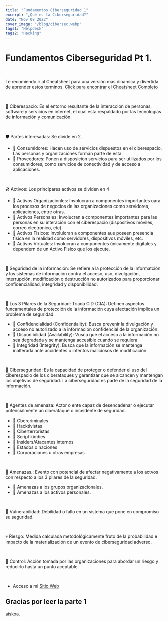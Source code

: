 ```yaml
---
title: "Fundamentos Ciberseguridad 1"
excerpt: "¿Qué es la Ciberseguridad?"
date: "Nov 08 2022"
cover_image: "/blog/cibersec.webp"
tags1: "Helpdesk"
tags2: "Hacking"
---
```


# Fundamentos Ciberseguridad Pt 1.

&nbsp;

Te recomiendo ir al Cheatsheet para una versión mas dinamica y divertida de aprender estos terminos.
[Click para encontrar el Cheatsheet Completo](https://aiskoa.gitbook.io/glosario-de-hacking-ciberseguridad-y-redes/)

&nbsp;

🔮 Ciberespacio: Es el entorno resultante de la interacción de personas, software y servicios en internet, el cual esta respaldado por las tecnologias de información y comunicación.

&nbsp;

🛡 Partes interesadas: Se divide en 2.

* 🔹 Consumidores: Hacen uso de servicios dispuestos en el ciberespacio, Las personas y organizaciónes forman parte de esta.
* 🔹 Proveedores: Ponen a disposicion servicios para ser utilizados por los consumidores, como servicios de conectividad y de acceso a aplicaciones.

&nbsp;

💿 Activos: Los principares activos se dividen en 4

* 🔹 Activos Organizacionles: Involucran a componentes importantes oara los procesos de negocios de las organizaciones como servidores, aplicaciones, entre otras.
* 🔹 Activos Personales: Involucran a componentes importantes para las personas en su interación con el ciberespacio (dispositivos móviles, correo electronico, etc)
* 🔹 Activos Fisicos: Involulcran a componentes aue poseen presencia fisica en la realidad como servidores, dispositivos móviles, etc.
* 🔹 Activos Virtuales: Involucran a componentes únicamente digitales y dependern de un Activo Fisico que los ejecute.

&nbsp;

🍘 Seguridad de la información:  Se refiere a la protección de la informatción y los sistemas de información contra el acceso, uso, divulgación, interrupción, modificación o destrucción no autorizados para proporcionar confidencialidad, integridad y disponibilidad.

&nbsp;

🔑 Los 3 Pilares de la Seguridad: Triada CID (CIA): Definen aspectos funcamentales de protección de la información cuya afectación implica un problema de seguridad.

* 🔹 Confidencialidad (Confidentiality): Busca prevenir la divulgación y acceso no autorizado a la información confidencial de la organización.
* 🔹 Disponibilidad (Availability): Vusca que el acceso a la información no sea degradada y se mantenga accesible cuando se requiera.
* 🔹 Integridad (Integrity): Busca que la información se mantenga inalterada ante accidentes o intentos maliciosos de modificación.

&nbsp;

🍘 Ciberseguridad: Es la capacidad de proteger o defender el uso del ciberespacio de los ciberataques y garantizar que se alcancen y mantengan los objetivos de seguridad. La ciberseguridad es parte de la seguridad de la información.

&nbsp;

🐙 Agentes de amenaza: Actor o ente capaz de desencadenar o ejecutar potencialmente un ciberataque o inceidente de seguridad.

* 🔹 Cbercriminales
* 🔹 Hacktivistas
* 🔹 Ciberterroristas
* 🔹 Script kiddies
* 🔹 Insiders/Atacantes internos
* 🔹 Estados o naciones
* 🔹 Corporaciones u otras empresas

&nbsp;

🐙 Amenazas.: Evento con potencial de afectar negativamente a los actvos con respecto a los 3 pilares  de la seguridad.

* 🔹 Amenazas a los grupos organizacionales.
* 🔹 Amenazas a los activos personales.

&nbsp;

👿 Vulnerabilidad: Debilidad o fallo en un sistema que pone en compromiso su seguridad.

&nbsp;

💀 Riesgo: Medida calculada metodológicamente fruto de la probabilidad e impacto de la materialización de un evento de ciberseguridad adverso.

&nbsp;

🤖 Control: Acción tomada por las organizaciones para abordar un riesgo y reducirlo hasta un punto aceptable.

&nbsp;

* Acceso a mi [Sitio Web](https://aiskoa.vercel.app/es/blog/)

## Gracias por leer la parte 1

aiskoa.
